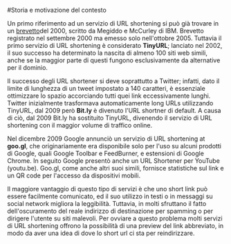 #Storia e motivazione del contesto

Un primo riferimento ad un servizio di URL shortening si può già trovare in un [brevetto](http://1.usa.gov/1s7Jt7m)del 2000, scritto da Megiddo e McCurley di IBM. Brevetto registrato nel settembre 2000 ma emesso solo nell'ottobre 2005. 
Tuttavia il primo servizio di URL shortening è considerato **TinyURL**; lanciato nel 2002, il suo successo ha determinato la nascita di almeno 100 siti web simili, anche se la maggior parte di questi fungono esclusivamente da alternative per il dominio.

Il successo degli URL shortener si deve soprattutto a Twitter; infatti, dato il limite di lunghezza di un tweet 
impostato a 140 caratteri, è essenziale ottimizzare lo spazio accorciando tutti quei link eccessivamente lunghi. 
Twitter inizialmente trasformava automaticamente long URLs utilizzando TinyURL, dal 2009 però **Bit.ly** è divenuto 
l'URL shortner di default.
A causa di ciò, dal 2009 Bit.ly ha sostituito TinyURL, divenendo il servizio di URL shortening con il maggior volume
di traffico online. 

Nel dicembre 2009 Google annunciò un servizio di URL shortening at **goo.gl**, che originariamente era disponibile solo 
per l'uso su alcuni prodotti di Google, quali Google Toolbar e FeedBurner, e estensioni di Google Chrome. 
In seguito Google presentò anche un URL Shortener per YouTube (youtu.be). Goo.gl, come anche altri suoi simili, 
fornisce statistiche sul link e un QR code per l'accesso da dispositivi mobili. 

Il maggiore vantaggio di questo tipo di servizi è che uno short link può essere facilmente comunicato, ed il suo 
utilizzo in testi o in messaggi su social network migliora la leggibilità. Tuttavia, in molti sfruttano il fatto 
dell'oscuramento del reale indirizzo di destinazione per spamming o per dirigere l'utente su siti malevoli. 
Per ovviare a questo problema molti servizi di URL shortening offrono la possibilità di una preview del link abbreviato, 
in modo da aver una idea di dove lo short url ci sta per reindirizzare. 
